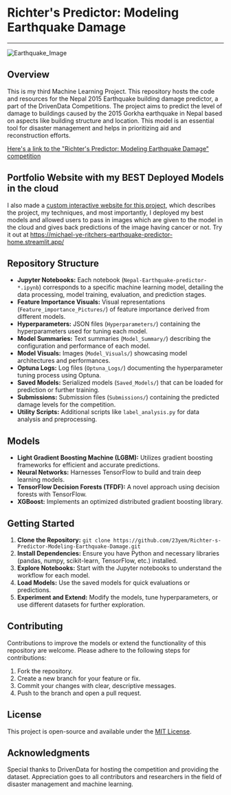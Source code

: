 # Richter's Predictor: Modeling Earthquake Damage

---

![Earthquake_Image](https://drivendata-prod-public.s3.amazonaws.com/comp_images/earthquake.jpg)

## Overview

This is my third Machine Learning Project. This repository hosts the code and resources for the Nepal 2015 Earthquake building damage predictor, a part of the DrivenData Competitions. The project aims to predict the level of damage to buildings caused by the 2015 Gorkha earthquake in Nepal based on aspects like building structure and location. This model is an essential tool for disaster management and helps in prioritizing aid and reconstruction efforts.

[Here's a link to the "Richter's Predictor: Modeling Earthquake Damage" competition](https://www.drivendata.org/competitions/57/nepal-earthquake/)

## Portfolio Website with my BEST Deployed Models in the cloud
I also made a [custom interactive website for this project](https://michael-ye-ritchers-earthquake-predictor-home.streamlit.app/), which describes the project, my techniques, and most importantly, I deployed my best models and allowed users to pass in images which are given to the model in the cloud and gives back predictions of the image having cancer or not. Try it out at https://michael-ye-ritchers-earthquake-predictor-home.streamlit.app/

## Repository Structure

- **Jupyter Notebooks:** Each notebook (`Nepal-Earthquake-predictor-*.ipynb`) corresponds to a specific machine learning model, detailing the data processing, model training, evaluation, and prediction stages.
- **Feature Importance Visuals:** Visual representations (`Feature_importance_Pictures/`) of feature importance derived from different models.
- **Hyperparameters:** JSON files (`Hyperparameters/`) containing the hyperparameters used for tuning each model.
- **Model Summaries:** Text summaries (`Model_Summary/`) describing the configuration and performance of each model.
- **Model Visuals:** Images (`Model_Visuals/`) showcasing model architectures and performances.
- **Optuna Logs:** Log files (`Optuna_Logs/`) documenting the hyperparameter tuning process using Optuna.
- **Saved Models:** Serialized models (`Saved_Models/`) that can be loaded for prediction or further training.
- **Submissions:** Submission files (`Submissions/`) containing the predicted damage levels for the competition.
- **Utility Scripts:** Additional scripts like `label_analysis.py` for data analysis and preprocessing.

## Models

- **Light Gradient Boosting Machine (LGBM):** Utilizes gradient boosting frameworks for efficient and accurate predictions.
- **Neural Networks:** Harnesses TensorFlow to build and train deep learning models.
- **TensorFlow Decision Forests (TFDF):** A novel approach using decision forests with TensorFlow.
- **XGBoost:** Implements an optimized distributed gradient boosting library.

## Getting Started

1. **Clone the Repository:** `git clone https://github.com/23yem/Richter-s-Predictor-Modeling-Earthquake-Damage.git`
2. **Install Dependencies:** Ensure you have Python and necessary libraries (pandas, numpy, scikit-learn, TensorFlow, etc.) installed.
3. **Explore Notebooks:** Start with the Jupyter notebooks to understand the workflow for each model.
4. **Load Models:** Use the saved models for quick evaluations or predictions.
5. **Experiment and Extend:** Modify the models, tune hyperparameters, or use different datasets for further exploration.

## Contributing

Contributions to improve the models or extend the functionality of this repository are welcome. Please adhere to the following steps for contributions:

1. Fork the repository.
2. Create a new branch for your feature or fix.
3. Commit your changes with clear, descriptive messages.
4. Push to the branch and open a pull request.

## License

This project is open-source and available under the [MIT License](LICENSE).

## Acknowledgments

Special thanks to DrivenData for hosting the competition and providing the dataset. Appreciation goes to all contributors and researchers in the field of disaster management and machine learning.
